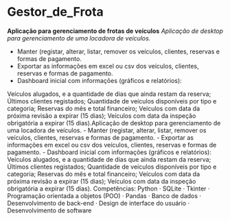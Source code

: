 # Gestor_de_Frota
**Aplicação para gerenciamento de frotas de veículos**
*Aplicação de desktop para gerenciamento de uma locadora de veículos.*
- Manter (registar, alterar, listar, remover os veículos, clientes, reservas e formas de pagamento.
- Exportar as informações em excel ou csv dos veículos, clientes, reservas e formas de pagamento.
- Dashboard inicial com informações (gráficos e relatórios):

Veículos alugados, e a quantidade de dias que ainda restam da reserva;
Últimos clientes registados;
Quantidade de veículos disponíveis por tipo e categoria;
Reservas do mês e total financeiro;
Veículos com data da próxima revisão a expirar (15 dias);
Veículos com data da inspeção obrigatória a expirar (15 dias).Aplicação de desktop para gerenciamento de uma locadora de veículos. - Manter (registar, alterar, listar, remover os veículos, clientes, reservas e formas de pagamento. - Exportar as informações em excel ou csv dos veículos, clientes, reservas e formas de pagamento. - Dashboard inicial com informações (gráficos e relatórios): Veículos alugados, e a quantidade de dias que ainda restam da reserva; Últimos clientes registados; Quantidade de veículos disponíveis por tipo e categoria; Reservas do mês e total financeiro; Veículos com data da próxima revisão a expirar (15 dias); Veículos com data da inspeção obrigatória a expirar (15 dias).
Competências: Python · SQLite · Tkinter · Programação orientada a objetos (POO) · Pandas · Banco de dados · Desenvolvimento de back-end · Design de interface do usuário · Desenvolvimento de software
